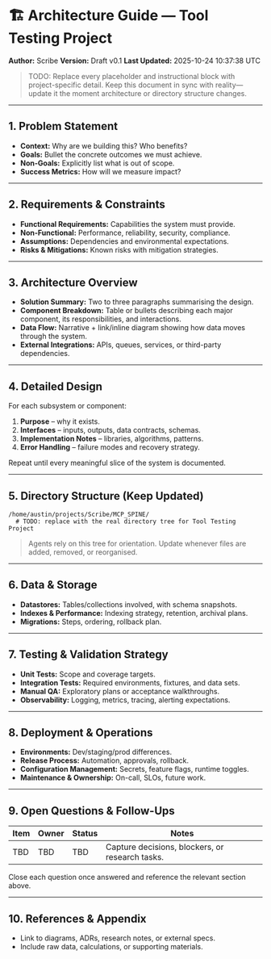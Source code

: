 # 🏗️ Architecture Guide — Tool Testing Project
**Author:** Scribe
**Version:** Draft v0.1
**Last Updated:** 2025-10-24 10:37:38 UTC

> TODO: Replace every placeholder and instructional block with project-specific detail. Keep this document in sync with reality—update it the moment architecture or directory structure changes.

---

## 1. Problem Statement
- **Context:** Why are we building this? Who benefits?
- **Goals:** Bullet the concrete outcomes we must achieve.
- **Non-Goals:** Explicitly list what is out of scope.
- **Success Metrics:** How will we measure impact?

---

## 2. Requirements & Constraints
- **Functional Requirements:** Capabilities the system must provide.
- **Non-Functional:** Performance, reliability, security, compliance.
- **Assumptions:** Dependencies and environmental expectations.
- **Risks & Mitigations:** Known risks with mitigation strategies.

---

## 3. Architecture Overview
- **Solution Summary:** Two to three paragraphs summarising the design.
- **Component Breakdown:** Table or bullets describing each major component, its responsibilities, and interactions.
- **Data Flow:** Narrative + link/inline diagram showing how data moves through the system.
- **External Integrations:** APIs, queues, services, or third-party dependencies.

---

## 4. Detailed Design
For each subsystem or component:
1. **Purpose** – why it exists.
2. **Interfaces** – inputs, outputs, data contracts, schemas.
3. **Implementation Notes** – libraries, algorithms, patterns.
4. **Error Handling** – failure modes and recovery strategy.

Repeat until every meaningful slice of the system is documented.

---

## 5. Directory Structure (Keep Updated)
```
/home/austin/projects/Scribe/MCP_SPINE/
  # TODO: replace with the real directory tree for Tool Testing Project
```

> Agents rely on this tree for orientation. Update whenever files are added, removed, or reorganised.

---

## 6. Data & Storage
- **Datastores:** Tables/collections involved, with schema snapshots.
- **Indexes & Performance:** Indexing strategy, retention, archival plans.
- **Migrations:** Steps, ordering, rollback plan.

---

## 7. Testing & Validation Strategy
- **Unit Tests:** Scope and coverage targets.
- **Integration Tests:** Required environments, fixtures, and data sets.
- **Manual QA:** Exploratory plans or acceptance walkthroughs.
- **Observability:** Logging, metrics, tracing, alerting expectations.

---

## 8. Deployment & Operations
- **Environments:** Dev/staging/prod differences.
- **Release Process:** Automation, approvals, rollback.
- **Configuration Management:** Secrets, feature flags, runtime toggles.
- **Maintenance & Ownership:** On-call, SLOs, future work.

---

## 9. Open Questions & Follow-Ups
| Item | Owner | Status | Notes |
| ---- | ----- | ------ | ----- |
| TBD | TBD | TBD | Capture decisions, blockers, or research tasks. |

Close each question once answered and reference the relevant section above.

---

## 10. References & Appendix
- Link to diagrams, ADRs, research notes, or external specs.
- Include raw data, calculations, or supporting materials.

